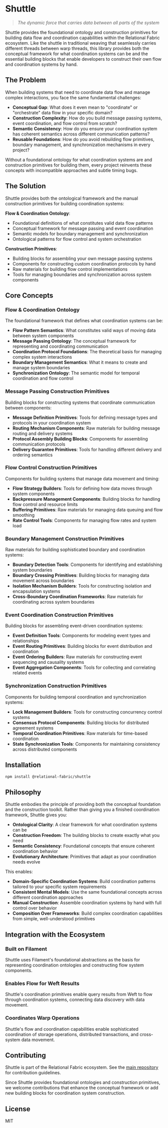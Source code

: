 # Shuttle

> *The dynamic force that carries data between all parts of the system*

Shuttle provides the foundational ontology and construction primitives for building data flow and coordination capabilities within the Relational Fabric ecosystem. Like the shuttle in traditional weaving that seamlessly carries different threads between warp threads, this library provides both the conceptual framework for what coordination systems can be and the essential building blocks that enable developers to construct their own flow and coordination systems by hand.

## The Problem

When building systems that need to coordinate data flow and manage complex interactions, you face the same fundamental challenges:

- **Conceptual Gap**: What does it even mean to "coordinate" or "orchestrate" data flow in your specific domain?
- **Construction Complexity**: How do you build message passing systems, event coordination, and flow control from scratch?
- **Semantic Consistency**: How do you ensure your coordination system has coherent semantics across different communication patterns?
- **Reusable Foundations**: How do you avoid rebuilding flow primitives, boundary management, and synchronization mechanisms in every project?

Without a foundational ontology for what coordination systems are and construction primitives for building them, every project reinvents these concepts with incompatible approaches and subtle timing bugs.

## The Solution

Shuttle provides both the ontological framework and the manual construction primitives for building coordination systems:

**Flow & Coordination Ontology**:
- Foundational definitions of what constitutes valid data flow patterns
- Conceptual framework for message passing and event coordination
- Semantic models for boundary management and synchronization
- Ontological patterns for flow control and system orchestration

**Construction Primitives**:
- Building blocks for assembling your own message passing systems
- Components for constructing custom coordination protocols by hand
- Raw materials for building flow control implementations
- Tools for managing boundaries and synchronization across system components

## Core Concepts

### Flow & Coordination Ontology

The foundational framework that defines what coordination systems can be:

- **Flow Pattern Semantics**: What constitutes valid ways of moving data between system components
- **Message Passing Ontology**: The conceptual framework for representing and coordinating communication
- **Coordination Protocol Foundations**: The theoretical basis for managing complex system interactions
- **Boundary Management Semantics**: What it means to create and manage system boundaries
- **Synchronization Ontology**: The semantic model for temporal coordination and flow control

### Message Passing Construction Primitives

Building blocks for constructing systems that coordinate communication between components:

- **Message Definition Primitives**: Tools for defining message types and protocols in your coordination system
- **Routing Mechanism Components**: Raw materials for building message routing and delivery systems
- **Protocol Assembly Building Blocks**: Components for assembling communication protocols
- **Delivery Guarantee Primitives**: Tools for handling different delivery and ordering semantics

### Flow Control Construction Primitives

Components for building systems that manage data movement and timing:

- **Flow Strategy Builders**: Tools for defining how data moves through system components
- **Backpressure Management Components**: Building blocks for handling flow control and resource limits
- **Buffering Primitives**: Raw materials for managing data queuing and flow smoothing
- **Rate Control Tools**: Components for managing flow rates and system load

### Boundary Management Construction Primitives

Raw materials for building sophisticated boundary and coordination systems:

- **Boundary Detection Tools**: Components for identifying and establishing system boundaries
- **Boundary Crossing Primitives**: Building blocks for managing data movement across boundaries
- **Isolation Mechanism Builders**: Tools for constructing isolation and encapsulation systems
- **Cross-Boundary Coordination Frameworks**: Raw materials for coordinating across system boundaries

### Event Coordination Construction Primitives

Building blocks for assembling event-driven coordination systems:

- **Event Definition Tools**: Components for modeling event types and relationships
- **Event Routing Primitives**: Building blocks for event distribution and coordination
- **Event Ordering Builders**: Raw materials for constructing event sequencing and causality systems
- **Event Aggregation Components**: Tools for collecting and correlating related events

### Synchronization Construction Primitives

Components for building temporal coordination and synchronization systems:

- **Lock Management Builders**: Tools for constructing concurrency control systems
- **Consensus Protocol Components**: Building blocks for distributed agreement systems
- **Temporal Coordination Primitives**: Raw materials for time-based coordination
- **State Synchronization Tools**: Components for maintaining consistency across distributed components

## Installation

```bash
npm install @relational-fabric/shuttle
```

## Philosophy

Shuttle embodies the principle of providing both the conceptual foundation and the construction toolkit. Rather than giving you a finished coordination framework, Shuttle gives you:

- **Ontological Clarity**: A clear framework for what coordination systems can be
- **Construction Freedom**: The building blocks to create exactly what you need
- **Semantic Consistency**: Foundational concepts that ensure coherent coordination behavior
- **Evolutionary Architecture**: Primitives that adapt as your coordination needs evolve

This enables:
- **Domain-Specific Coordination Systems**: Build coordination patterns tailored to your specific system requirements
- **Consistent Mental Models**: Use the same foundational concepts across different coordination approaches
- **Manual Construction**: Assemble coordination systems by hand with full control over behavior
- **Composition Over Frameworks**: Build complex coordination capabilities from simple, well-understood primitives

## Integration with the Ecosystem

### Built on Filament

Shuttle uses Filament's foundational abstractions as the basis for representing coordination ontologies and constructing flow system components.

### Enables Flow for Weft Results

Shuttle's coordination primitives enable query results from Weft to flow through coordination systems, connecting data discovery with data movement.

### Coordinates Warp Operations

Shuttle's flow and coordination capabilities enable sophisticated coordination of storage operations, distributed transactions, and cross-system data movement.

## Contributing

Shuttle is part of the Relational Fabric ecosystem. See the [main repository](../../) for contribution guidelines.

Since Shuttle provides foundational ontologies and construction primitives, we welcome contributions that enhance the conceptual framework or add new building blocks for coordination system construction.

## License

MIT